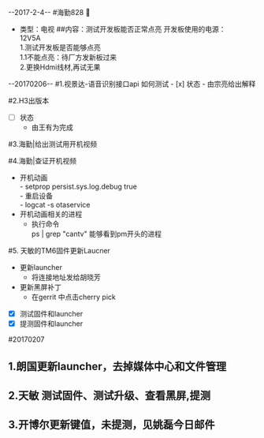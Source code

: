 <!--good  -->

--2017-2-4--
#海勤828  :cake:

* 类型：电视
##内容：测试开发板能否正常点亮
    开发板使用的电源：  
    12V5A   
	    1.测试开发板是否能够点亮  
	    	1.1不能点亮：待厂方发新板过来  
	   	2.更换Hdmi线材,再试无果  

--20170206--
#1.视景达-语音识别接口api 如何测试
	- [x] 状态
		- 由宗亮给出解释


#2.H3出版本  
- [ ]  状态   
	- 由王有为完成

#3.海勤|给出测试用开机视频

#4.海勤|查证开机视频
- 开机动画  
		- setprop persist.sys.log.debug true   
		- 重启设备  
		- logcat -s otaservice  
- 开机动画相关的进程
	- 执行命令  
		ps | grep "cantv" 能够看到pm开头的进程  
	
#5. 天敏的TM6固件更新Laucner
- 更新launcher  
	- 将连接地址发给胡晓芳   
- 更新黑屏补丁   
	- 在gerrit 中点击cherry pick  
- [x] 测试固件和launcher  
- [x] 提测固件和launcher  

#20170207
## 1.朗国更新launcher，去掉媒体中心和文件管理
## 2.天敏 测试固件、测试升级、查看黑屏,提测
## 3.开博尔更新键值，未提测，见姚磊今日邮件


